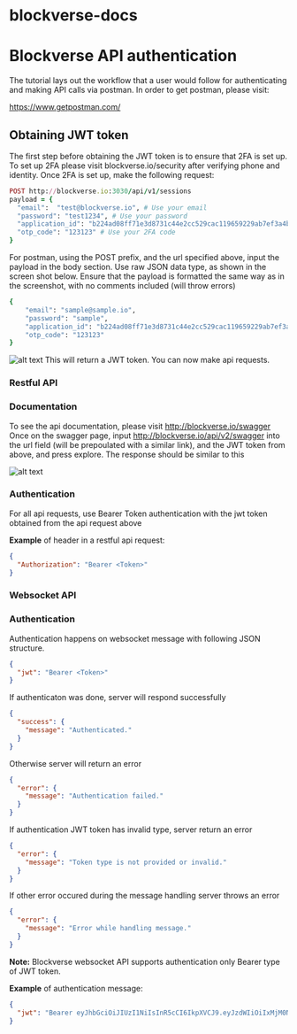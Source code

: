 # blockverse-docs
# Blockverse API authentication
The tutorial lays out the workflow that a user would follow for authenticating and making API calls via postman. In order to get postman, please visit:

https://www.getpostman.com/

## Obtaining JWT token
The first step before obtaining the JWT token is to ensure that 2FA is set up.
To set up 2FA please visit blockverse.io/security after verifying phone and identity.
Once 2FA is set up, make the following request:

```ruby
POST http://blockverse.io:3030/api/v1/sessions
payload = { 
  "email":  "test@blockverse.io", # Use your email
  "password": "test1234", # Use your password 
  "application_id": "b224ad08ff71e3d8731c44e2cc529cac119659229ab7ef3a4b9c7daa43320bd1", #Use this application id
  "otp_code": "123123" # Use your 2FA code
}
```
For postman, using the POST prefix, and the url specified above, input the payload in the body section. Use raw JSON data type, as shown in the screen shot below. Ensure that the payload is formatted the same way as in the screenshot, with no comments included (will throw errors)
```ruby
{
	"email": "sample@sample.io",
	"password": "sample",
	"application_id": "b224ad08ff71e3d8731c44e2cc529cac119659229ab7ef3a4b9c7daa43320bd1",
	"otp_code": "123123"
}
```

![alt text](https://i.imgur.com/hmhNj48.png)
This will return a JWT token. You can now make api requests. 

### Restful API

### Documentation
To see the api documentation, please visit http://blockverse.io/swagger
Once on the swagger page, input http://blockverse.io/api/v2/swagger into the url field (will be prepoulated with a similar link), and the JWT token from above, and press explore. The response should be similar to this

![alt text](https://i.imgur.com/FdyyBab.png)

### Authentication
For all api requests, use Bearer Token authentication with the jwt token obtained from the api request above

**Example** of header in a restful api request:

```JSON
{
  "Authorization": "Bearer <Token>"
}
```

### Websocket API

### Authentication

Authentication happens on websocket message with following JSON structure.

```JSON
{
  "jwt": "Bearer <Token>"
}
```

If authenticaton was done, server will respond successfully

```JSON
{
  "success": {
    "message": "Authenticated."
  }
}
```

Otherwise server will return an error

```JSON
{
  "error": {
    "message": "Authentication failed."
  }
}
```

If authentication JWT token has invalid type, server return an error

```JSON
{
  "error": {
    "message": "Token type is not provided or invalid."
  }
}
```

If other error occured during the message handling server throws an error

```JSON
{
  "error": {
    "message": "Error while handling message."
  }
}
```

**Note:** Blockverse websocket API supports authentication only Bearer type of JWT token.

**Example** of authentication message:

```JSON
{
  "jwt": "Bearer eyJhbGciOiJIUzI1NiIsInR5cCI6IkpXVCJ9.eyJzdWIiOiIxMjM0NTY3ODkwIiwibmFtZSI6IkpvaG4gRG9lIiwiYWRtaW4iOnRydWV9.TJVA95OrM7E2cBab30RMHrHDcEfxjoYZgeFONFh7HgQ"
}
```
